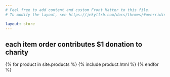 ```yaml
---
# Feel free to add content and custom Front Matter to this file.
# To modify the layout, see https://jekyllrb.com/docs/themes/#overriding-theme-defaults

layout: store
---
```


## each item order contributes $1 donation to charity

{% for product in site.products %}
  {% include product.html %}
{% endfor %}
